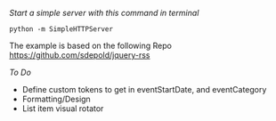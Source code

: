 


*Start a simple server with this command in terminal*

    python -m SimpleHTTPServer
    
    
The example is based on the following Repo https://github.com/sdepold/jquery-rss


*To Do*
* Define custom tokens to get in eventStartDate, and eventCategory
* Formatting/Design
* List item visual rotator